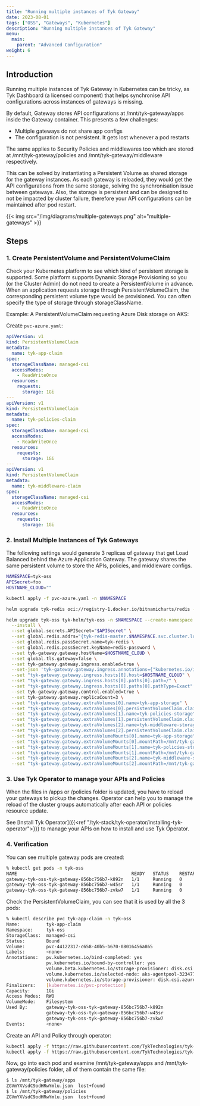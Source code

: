 ```yaml
---
title: "Running multiple instances of Tyk Gateway"
date: 2023-08-01
tags: ["OSS", "Gateways", "Kubernetes"]
description: "Running multiple instances of Tyk Gateway"
menu:
  main:
    parent: "Advanced Configuration"
weight: 6
---
```


## Introduction

Running multiple instances of Tyk Gateway in Kubernetes can be tricky, as Tyk Dashboard (a licensed component) that helps synchronise API configurations across instances of gateways is missing.

By default, Gateway stores API configurations at /mnt/tyk-gateway/apps inside the Gateway container. This presents a few challenges:
- Multiple gateways do not share app configs
- The configuration is not persistent. It gets lost whenever a pod restarts

The same applies to Security Policies and middlewares too which are stored at /mnt/tyk-gateway/policies and /mnt/tyk-gateway/middleware respectively.

This can be solved by instantiating a Persistent Volume as shared storage for the gateway instances. As each gateway is reloaded, they would get the API configurations from the same storage, solving the synchronisation issue between gateways. Also, the storage is persistent and can be designed to not be impacted by cluster failure, therefore your API configurations can be maintained after pod restart.

{{< img src="/img/diagrams/multiple-gateways.png" alt="multiple-gateways" >}}

 
## Steps

### 1. Create PersistentVolume and PersistentVolumeClaim

Check your Kubernetes platform to see which kind of persistent storage is supported. Some platform supports Dynamic Storage Provisioning so you (or the Cluster Admin) do not need to create a PersistentVolume in advance. When an application requests storage through PersistentVolumeClaim, the corresponding persistent volume type would be provisioned. You can often specify the type of storage through storageClassName.

Example: A PersistentVolumeClaim requesting Azure Disk storage on AKS:

Create `pvc-azure.yaml`:
```yaml
apiVersion: v1
kind: PersistentVolumeClaim
metadata:
  name: tyk-app-claim
spec:
  storageClassName: managed-csi
  accessModes:
    - ReadWriteOnce
  resources:
    requests:
      storage: 1Gi
---
apiVersion: v1
kind: PersistentVolumeClaim
metadata:
  name: tyk-policies-claim
spec:
  storageClassName: managed-csi
  accessModes:
    - ReadWriteOnce
  resources:
    requests:
      storage: 1Gi
---
apiVersion: v1
kind: PersistentVolumeClaim
metadata:
  name: tyk-middleware-claim
spec:
  storageClassName: managed-csi
  accessModes:
    - ReadWriteOnce
  resources:
    requests:
      storage: 1Gi
```

### 2. Install Multiple Instances of Tyk Gateways

The following settings would generate 3 replicas of gateway that get Load Balanced behind the Azure Application Gateway. The gateway shares the same persistent volume to store the APIs, policies, and middleware configs.

```bash
NAMESPACE=tyk-oss
APISecret=foo
HOSTNAME_CLOUD=""

kubectl apply -f pvc-azure.yaml -n $NAMESPACE

helm upgrade tyk-redis oci://registry-1.docker.io/bitnamicharts/redis -n $NAMESPACE --create-namespace --install --set image.tag=6.2.13

helm upgrade tyk-oss tyk-helm/tyk-oss -n $NAMESPACE --create-namespace \
  --install \
  --set global.secrets.APISecret="$APISecret" \
  --set global.redis.addrs="{tyk-redis-master.$NAMESPACE.svc.cluster.local:6379}" \
  --set global.redis.passSecret.name=tyk-redis \
  --set global.redis.passSecret.keyName=redis-password \
  --set tyk-gateway.gateway.hostName=$HOSTNAME_CLOUD \
  --set global.tls.gateway=false \
  --set tyk-gateway.gateway.ingress.enabled=true \
  --set-json 'tyk-gateway.gateway.ingress.annotations={"kubernetes.io/ingress.class": "azure/application-gateway"}' \
  --set "tyk-gateway.gateway.ingress.hosts[0].host=$HOSTNAME_CLOUD" \
  --set "tyk-gateway.gateway.ingress.hosts[0].paths[0].path=/" \
  --set "tyk-gateway.gateway.ingress.hosts[0].paths[0].pathType=Exact" \
  --set tyk-gateway.gateway.control.enabled=true \
  --set tyk-gateway.gateway.replicaCount=3 \
  --set "tyk-gateway.gateway.extraVolumes[0].name=tyk-app-storage" \
  --set "tyk-gateway.gateway.extraVolumes[0].persistentVolumeClaim.claimName=tyk-app-claim" \
  --set "tyk-gateway.gateway.extraVolumes[1].name=tyk-policies-storage" \
  --set "tyk-gateway.gateway.extraVolumes[1].persistentVolumeClaim.claimName=tyk-policies-claim" \
  --set "tyk-gateway.gateway.extraVolumes[2].name=tyk-middleware-storage" \
  --set "tyk-gateway.gateway.extraVolumes[2].persistentVolumeClaim.claimName=tyk-middleware-claim" \
  --set "tyk-gateway.gateway.extraVolumeMounts[0].name=tyk-app-storage" \
  --set "tyk-gateway.gateway.extraVolumeMounts[0].mountPath=/mnt/tyk-gateway/apps" \
  --set "tyk-gateway.gateway.extraVolumeMounts[1].name=tyk-policies-storage" \
  --set "tyk-gateway.gateway.extraVolumeMounts[1].mountPath=/mnt/tyk-gateway/policies" \
  --set "tyk-gateway.gateway.extraVolumeMounts[2].name=tyk-middleware-storage" \
  --set "tyk-gateway.gateway.extraVolumeMounts[2].mountPath=/mnt/tyk-gateway/middleware"
```

### 3. Use Tyk Operator to manage your APIs and Policies

When the files in /apps or /policies folder is updated, you have to reload your gateways to pickup the changes. Operator can help you to manage the reload of the cluster groups automatically after each API or policies resource update.

See [Install Tyk Operator]({{<ref "/tyk-stack/tyk-operator/installing-tyk-operator">}}) to manage your APIs on how to install and use Tyk Operator.

### 4. Verification

You can see multiple gateway pods are created:

```bash
% kubectl get pods -n tyk-oss
NAME                                           READY   STATUS    RESTARTS   AGE
gateway-tyk-oss-tyk-gateway-856bc756b7-k892n   1/1     Running   0          32m
gateway-tyk-oss-tyk-gateway-856bc756b7-w45sr   1/1     Running   0          32m
gateway-tyk-oss-tyk-gateway-856bc756b7-zvkw7   1/1     Running   0          32m
```

Check the PersistentVolumeClaim, you can see that it is used by all the 3 pods:

```bash
% kubectl describe pvc tyk-app-claim -n tyk-oss
Name:          tyk-app-claim
Namespace:     tyk-oss
StorageClass:  managed-csi
Status:        Bound
Volume:        pvc-44122317-c658-40b5-b670-08016456a865
Labels:        <none>
Annotations:   pv.kubernetes.io/bind-completed: yes
               pv.kubernetes.io/bound-by-controller: yes
               volume.beta.kubernetes.io/storage-provisioner: disk.csi.azure.com
               volume.kubernetes.io/selected-node: aks-agentpool-32347720-vmss000000
               volume.kubernetes.io/storage-provisioner: disk.csi.azure.com
Finalizers:    [kubernetes.io/pvc-protection]
Capacity:      1Gi
Access Modes:  RWO
VolumeMode:    Filesystem
Used By:       gateway-tyk-oss-tyk-gateway-856bc756b7-k892n
               gateway-tyk-oss-tyk-gateway-856bc756b7-w45sr
               gateway-tyk-oss-tyk-gateway-856bc756b7-zvkw7
Events:        <none>
```

Create an API and Policy through operator:

```bash
kubectl apply -f https://raw.githubusercontent.com/TykTechnologies/tyk-operator/master/config/samples/httpbin_protected.yaml
kubectl apply -f https://raw.githubusercontent.com/TykTechnologies/tyk-operator/master/config/samples/httpbin_protected_policy.yaml
```

Now, go into each pod and examine /mnt/tyk-gateway/apps and /mnt/tyk-gateway/policies folder, all of them contain the same file:

```bash
$ ls /mnt/tyk-gateway/apps
ZGVmYXVsdC9odHRwYmlu.json  lost+found
$ ls /mnt/tyk-gateway/policies
ZGVmYXVsdC9odHRwYmlu.json  lost+found
```
